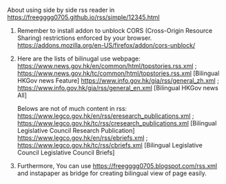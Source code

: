 About using side by side rss reader in https://freegggg0705.github.io/rss/simple/12345.html
1. Remember to install addon to unblock CORS (Cross-Origin Resource Sharing) restrictions enforced by your browser.
   https://addons.mozilla.org/en-US/firefox/addon/cors-unblock/
2. Here are the lists of bilinugal use webpage:
   https://www.news.gov.hk/en/common/html/topstories.rss.xml ; https://www.news.gov.hk/tc/common/html/topstories.rss.xml [Bilingual HKGov news Feature]
   https://www.info.gov.hk/gia/rss/general_zh.xml ; https://www.info.gov.hk/gia/rss/general_en.xml [Bilingual HKGov news All]

   Belows are not of much content in rss:
   https://www.legco.gov.hk/en/rss/eresearch_publications.xml ; https://www.legco.gov.hk/tc/rss/cresearch_publications.xml [Bilingual Legislative Council Research Publication]
   https://www.legco.gov.hk/en/rss/ebriefs.xml ; https://www.legco.gov.hk/tc/rss/cbriefs.xml [Bilingual Legislative Council Legislative Council Briefs]
   
3. Furthermore, You can use https://freegggg0705.blogspot.com/rss.xml and instapaper as bridge for creating bilingual view of page easily. 
